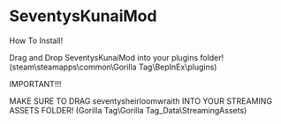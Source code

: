 # SeventysKunaiMod


How To Install!

Drag and Drop SeventysKunaiMod into your plugins folder!(steam\steamapps\common\Gorilla Tag\BepInEx\plugins)

IMPORTANT!!!

MAKE SURE TO DRAG seventysheirloomwraith INTO YOUR STREAMING ASSETS FOLDER! (Gorilla Tag\Gorilla Tag_Data\StreamingAssets)
